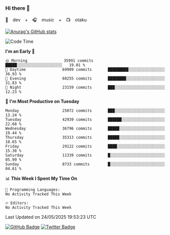 ### Hi there 👋

🚀　dev　+　🎧　music　+　📺　otaku


[![Anurag's GitHub stats](https://github-readme-stats.vercel.app/api?username=koheitasaka&count_private=true&show_icons=true&theme=monokai)](https://github.com/koheitasaka/github-readme-stats)

<!--START_SECTION:waka-->
![Code Time](http://img.shields.io/badge/Code%20Time-1%2C161%20hrs%2023%20mins-blue)

**I'm an Early 🐤** 

```text
🌞 Morning                35991 commits       █████░░░░░░░░░░░░░░░░░░░░   19.01 % 
🌆 Daytime                69909 commits       █████████░░░░░░░░░░░░░░░░   36.93 % 
🌃 Evening                60255 commits       ████████░░░░░░░░░░░░░░░░░   31.83 % 
🌙 Night                  23159 commits       ███░░░░░░░░░░░░░░░░░░░░░░   12.23 % 
```
📅 **I'm Most Productive on Tuesday** 

```text
Monday                   25072 commits       ███░░░░░░░░░░░░░░░░░░░░░░   13.24 % 
Tuesday                  42939 commits       ██████░░░░░░░░░░░░░░░░░░░   22.68 % 
Wednesday                36796 commits       █████░░░░░░░░░░░░░░░░░░░░   19.44 % 
Thursday                 35313 commits       █████░░░░░░░░░░░░░░░░░░░░   18.65 % 
Friday                   29122 commits       ████░░░░░░░░░░░░░░░░░░░░░   15.38 % 
Saturday                 11339 commits       █░░░░░░░░░░░░░░░░░░░░░░░░   05.99 % 
Sunday                   8733 commits        █░░░░░░░░░░░░░░░░░░░░░░░░   04.61 % 
```


📊 **This Week I Spent My Time On** 

```text
💬 Programming Languages: 
No Activity Tracked This Week

🔥 Editors: 
No Activity Tracked This Week
```


 Last Updated on 24/05/2025 19:53:23 UTC
<!--END_SECTION:waka-->

[![GitHub Badge](https://img.shields.io/badge/GitHub-100000?style=for-the-badge&logo=github&logoColor=white)](https://github.com/koheitasaka)
[![Twitter Badge](https://img.shields.io/badge/Twitter-1DA1F2?style=for-the-badge&logo=twitter&logoColor=white)](https://twitter.com/sleep_asleep_)
